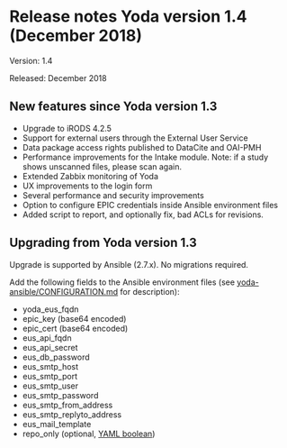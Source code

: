# Release notes Yoda version 1.4 (December 2018)

Version: 1.4

Released: December 2018

## New features since Yoda version 1.3
- Upgrade to iRODS 4.2.5
- Support for external users through the External User Service
- Data package access rights published to DataCite and OAI-PMH
- Performance improvements for the Intake module. Note: if a study shows unscanned files, please scan again.
- Extended Zabbix monitoring of Yoda
- UX improvements to the login form
- Several performance and security improvements
- Option to configure EPIC credentials inside Ansible environment files
- Added script to report, and optionally fix, bad ACLs for revisions.

## Upgrading from Yoda version 1.3
Upgrade is supported by Ansible (2.7.x). No migrations required.

Add the following fields to the Ansible environment files
(see [yoda-ansible/CONFIGURATION.md](https://github.com/UtrechtUniversity/yoda-ansible/blob/development/CONFIGURATION.md) for description):
- yoda_eus_fqdn
- epic_key (base64 encoded)
- epic_cert (base64 encoded)   
- eus_api_fqdn
- eus_api_secret
- eus_db_password
- eus_smtp_host
- eus_smtp_port
- eus_smtp_user
- eus_smtp_password
- eus_smtp_from_address
- eus_smtp_replyto_address
- eus_mail_template
- repo_only (optional, [YAML boolean](https://yaml.org/type/bool.html))
